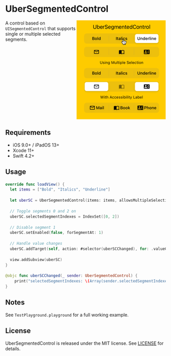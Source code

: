 # UberSegmentedControl

<img align="right" src="Animations/UberSegmentedControl-Demo.gif?raw=true" alt="UberSegmentedControl Demo" width="280" height="310" />

A control based on `UISegmentedControl` that supports single or multiple selected segments. 

<br clear="right"/>

## Requirements

- iOS 9.0+ / iPadOS 13+
- Xcode 11+
- Swift 4.2+

## Usage

```swift
override func loadView() {
  let items = ["Bold", "Italics", "Underline"]

  let uberSC = UberSegmentedControl(items: items, allowsMultipleSelection: true)

  // Toggle segments 0 and 2 on
  uberSC.selectedSegmentIndexes = IndexSet([0, 2])

  // Disable segment 1
  uberSC.setEnabled(false, forSegmentAt: 1)

  // Handle value changes
  uberSC.addTarget(self, action: #selector(uberSCChanged), for: .valueChanged)
  
  view.addSubview(uberSC)
}

@objc func uberSCChanged(_ sender: UberSegmentedControl) {
    print("selectedSegmentIndexes: \(Array(sender.selectedSegmentIndexes))")
}
```

## Notes

See `TestPlayground.playground` for a full working example.

## License

UberSegmentedControl is released under the MIT license. See [LICENSE](LICENSE) for details.
